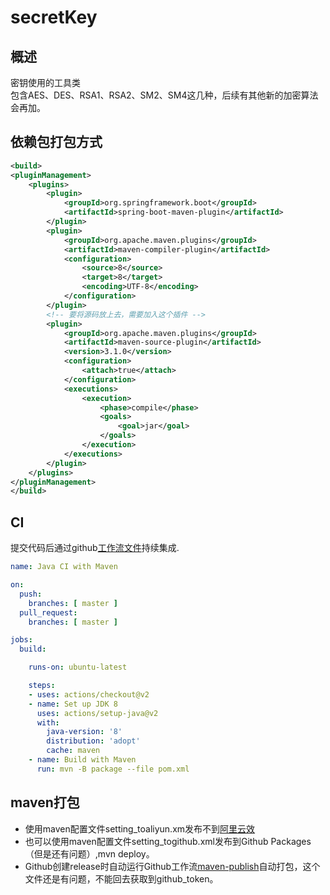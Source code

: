 # secretKey
## 概述
密钥使用的工具类  
包含AES、DES、RSA1、RSA2、SM2、SM4这几种，后续有其他新的加密算法会再加。
## 依赖包打包方式
```xml
<build>
<pluginManagement>
    <plugins>
        <plugin>
            <groupId>org.springframework.boot</groupId>
            <artifactId>spring-boot-maven-plugin</artifactId>
        </plugin>
        <plugin>
            <groupId>org.apache.maven.plugins</groupId>
            <artifactId>maven-compiler-plugin</artifactId>
            <configuration>
                <source>8</source>
                <target>8</target>
                <encoding>UTF-8</encoding>
            </configuration>
        </plugin>
        <!-- 要将源码放上去，需要加入这个插件 -->
        <plugin>
            <groupId>org.apache.maven.plugins</groupId>
            <artifactId>maven-source-plugin</artifactId>
            <version>3.1.0</version>
            <configuration>
                <attach>true</attach>
            </configuration>
            <executions>
                <execution>
                    <phase>compile</phase>
                    <goals>
                        <goal>jar</goal>
                    </goals>
                </execution>
            </executions>
        </plugin>
    </plugins>
</pluginManagement>
</build>
```
## CI
提交代码后通过github[工作流文件](./.github/workflows/maven.yml)持续集成.
```yml
name: Java CI with Maven

on:
  push:
    branches: [ master ]
  pull_request:
    branches: [ master ]

jobs:
  build:

    runs-on: ubuntu-latest

    steps:
    - uses: actions/checkout@v2
    - name: Set up JDK 8
      uses: actions/setup-java@v2
      with:
        java-version: '8'
        distribution: 'adopt'
        cache: maven
    - name: Build with Maven
      run: mvn -B package --file pom.xml
```
## maven打包

- 使用maven配置文件setting_toaliyun.xm发布不到[阿里云效](https://developer.aliyun.com/mvn/guide)
- 也可以使用maven配置文件setting_togithub.xml发布到Github Packages（但是还有问题）,mvn deploy。
- Github创建release时自动运行Github工作流[maven-publish](./.github/workflows/maven-publish.yml)自动打包，这个文件还是有问题，不能回去获取到github_token。